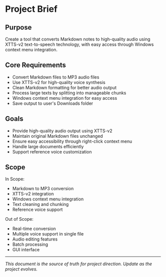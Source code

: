 # Project Brief

## Purpose
Create a tool that converts Markdown notes to high-quality audio using XTTS-v2 text-to-speech technology, with easy access through Windows context menu integration.

## Core Requirements
- Convert Markdown files to MP3 audio files
- Use XTTS-v2 for high-quality voice synthesis
- Clean Markdown formatting for better audio output
- Process large texts by splitting into manageable chunks
- Windows context menu integration for easy access
- Save output to user's Downloads folder

## Goals
- Provide high-quality audio output using XTTS-v2
- Maintain original Markdown files unchanged
- Ensure easy accessibility through right-click context menu
- Handle large documents efficiently
- Support reference voice customization

## Scope
In Scope:
- Markdown to MP3 conversion
- XTTS-v2 integration
- Windows context menu integration
- Text cleaning and chunking
- Reference voice support

Out of Scope:
- Real-time conversion
- Multiple voice support in single file
- Audio editing features
- Batch processing
- GUI interface

---

*This document is the source of truth for project direction. Update as the project evolves.* 